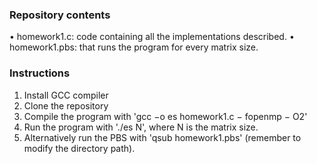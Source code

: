 ### Repository contents
• homework1.c: code containing all the implementations
described.
• homework1.pbs: that runs the program for every matrix
size.

### Instructions
1) Install GCC compiler
2) Clone the repository
3) Compile the program with 'gcc −o es homework1.c −
fopenmp − O2'
4) Run the program with './es N', where N is the matrix
size.
5) Alternatively run the PBS with 'qsub homework1.pbs'
(remember to modify the directory path).
